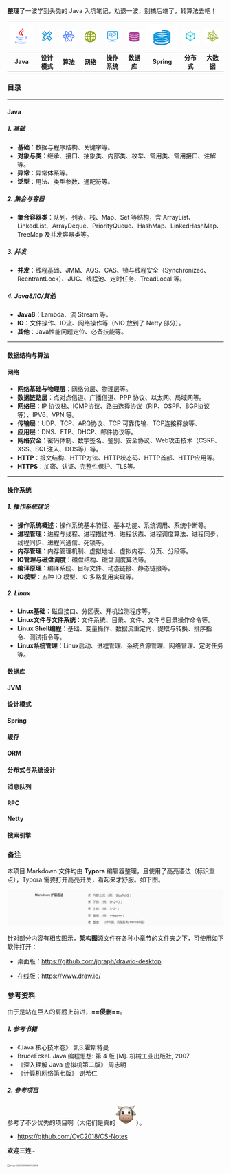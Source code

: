 **整理**了一波学到头秃的 Java 入坑笔记，劝退一波，别搞后端了，转算法去吧！

| ![image-20200317230215494](assets/image-20200317230215494.png) | ![image-20200317230339393](assets/image-20200317230339393.png) | ![image-20200318080237857](assets/image-20200318080237857.png) | ![image-20200318080416391](assets/image-20200318080416391.png) | <img src="assets/image-20200318080710502.png" alt="image-20200318080710502" style="zoom:90%;" /> | ![image-20200318080804629](assets/image-20200318080804629.png) | ![image-20200318080907764](assets/image-20200318080907764.png) | ![image-20200318081002237](assets/image-20200318081002237.png) | ![image-20200318081120263](assets/image-20200318081120263.png) |
| :----------------------------------------------------------: | :----------------------------------------------------------: | :----------------------------------------------------------: | :----------------------------------------------------------: | :----------------------------------------------------------: | :----------------------------------------------------------: | :----------------------------------------------------------: | :----------------------------------------------------------: | :----------------------------------------------------------: |
|                           **Java**                           |                         **设计模式**                         |                           **算法**                           |                           **网络**                           |                         **操作系统**                         |                          **数据库**                          |                          **Spring**                          |                          **分布式**                          |                          **大数据**                          |



### 目录

----

#### Java

##### 1. 基础

- **基础**：数据与程序结构、关键字等。
- **对象与类**：继承、接口、抽象类、内部类、枚举、常用类、常用接口、注解等。
- **异常**：异常体系等。
- **泛型**：用法、类型参数、通配符等。

##### 2. 集合与容器

- **集合容器类**：队列、列表、栈、Map、Set 等结构，含 ArrayList、LinkedList、ArrayDeque、PriorityQueue、HashMap、LinkedHashMap、TreeMap 及并发容器类等。

##### 3. 并发

- **并发**：线程基础、JMM、AQS、CAS、锁与线程安全（Synchronized、ReentrantLock）、JUC、线程池、定时任务、TreadLocal 等。

##### 4. Java8/IO/其他

- **Java8**：Lambda、流 Stream 等。
- **IO**：文件操作、IO流、网络操作等（NIO 放到了 Netty 部分）。
- **其他**：Java性能问题定位、必备技能等。

----

#### 数据结构与算法

#### 网络

- **网络基础与物理层**：网络分层、物理层等。
- **数据链路层**：点对点信道、广播信道、PPP 协议、以太网、局域网等。
- **网络层**：IP 协议栈、ICMP协议、路由选择协议（RIP、OSPF、BGP协议等）、IPV6、VPN 等。
- **传输层**：UDP、TCP、ARQ协议、TCP 可靠传输、TCP连接释放等、
- **应用层**：DNS、FTP、DHCP、邮件协议等。
- **网络安全**：密码体制、数字签名、鉴别、安全协议、Web攻击技术（CSRF、XSS、SQL注入、DOS等）等。
- **HTTP**：报文结构、HTTP方法、HTTP状态码、HTTP首部、HTTP应用等。
- **HTTPS**：加密、认证、完整性保护、TLS等。

----

#### 操作系统

##### 1. 操作系统理论

- **操作系统概述**：操作系统基本特征、基本功能、系统调用、系统中断等。
- **进程管理**：进程与线程、进程描述符、进程状态、进程调度算法、进程同步、线程同步、进程间通信、死锁等。
- **内存管理**：内存管理机制、虚拟地址、虚拟内存、分页、分段等。
- **IO管理与磁盘调度**：磁盘结构、磁盘调度算法等。
- **编译原理**：编译系统、目标文件、动态链接、静态链接等。
- **IO模型**：五种 IO 模型、IO 多路复用实现等。

##### 2. Linux

- **Linux基础**：磁盘接口、分区表、开机监测程序等。
- **Linux文件与文件系统**：文件系统、目录、文件、文件与目录操作命令等。
- **Linux Shell编程**：基础、变量操作、数据流重定向、提取与转换、排序指令、测试指令等。
- **Linux系统管理**：Linux启动、进程管理、系统资源管理、网络管理、定时任务等。

#### 数据库

#### JVM

#### 设计模式

#### Spring

#### 缓存

#### ORM

#### 分布式与系统设计

#### 消息队列

#### RPC

#### Netty

#### 搜索引擎





### 备注

本项目 Markdown 文件均由 **Typora** 编辑器整理，且使用了高亮语法（标识重点），Typora 需要打开高亮开关，看起来才舒服。如下图。

![image-20191205192232182](assets/image-20191205192232182-1594213823681.png)

针对部分内容有相应图示，**架构图**源文件在各种小章节的文件夹之下，可使用如下软件打开：

- 桌面版：https://github.com/jgraph/drawio-desktop

- 在线版：https://www.draw.io/





### 参考资料

由于是站在巨人的肩膀上前进，**==侵删==**。

##### 1. 参考书籍

- 《Java 核心技术卷》 凯S.霍斯特曼
- BruceEckel. Java 编程思想: 第 4 版 [M]. 机械工业出版社, 2007
- 《深入理解 Java 虚拟机第二版》 周志明
- 《计算机网络第七版》 谢希仁

##### 2. 参考项目

参考了不少优秀的项目啊（大佬们是真的![img](assets/0A97B0EE.png)）。

- https://github.com/CyC2018/CS-Notes



**欢迎三连**~

<img src="../JavaNotes/assets/image-20200318081422659.png" alt="image-20200318081422659" style="zoom:35%;" />



 